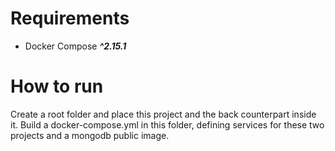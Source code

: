 # Requirements

 - Docker Compose  ***^2.15.1***

# How to run

Create a root folder and place this project and the back counterpart inside it. Build a docker-compose.yml in this
folder, defining services for these two projects and a mongodb public image.

